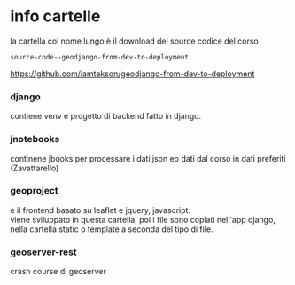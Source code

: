 # info cartelle

la cartella col nome lungo è il download del source codice del corso

    source-code--geodjango-from-dev-to-deployment

https://github.com/iamtekson/geodjango-from-dev-to-deployment


### django

contiene venv e progetto di backend fatto in django.

### jnotebooks

continene jbooks per processare i dati json eo dati dal corso in dati preferiti (Zavattarello)

### geoproject

è il frontend basato su leaflet e jquery, javascript.<br>
viene sviluppato in questa cartella, poi i file sono copiati nell'app django, nella cartella static o template a seconda del tipo di file.

### geoserver-rest

crash course di geoserver
